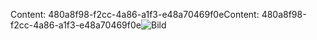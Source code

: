 <span data-ttu-id="4f109-101">Content: 480a8f98-f2cc-4a86-a1f3-e48a70469f0e</span><span class="sxs-lookup"><span data-stu-id="4f109-101">Content: 480a8f98-f2cc-4a86-a1f3-e48a70469f0e</span></span>![Bild](0fed6603-9b7b-48df-aece-da4e682e3b86.png)

